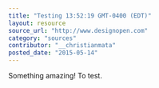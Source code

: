 ```yaml
---
title: "Testing 13:52:19 GMT-0400 (EDT)"
layout: resource
source_url: "http://www.designopen.com"
category: "sources"
contributor: "__christianmata"
posted_date: "2015-05-14"
---
```

Something amazing! To test.